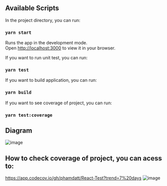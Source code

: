 ## Available Scripts

In the project directory, you can run:

### `yarn start`

Runs the app in the development mode.\
Open [http://localhost:3000](http://localhost:3000) to view it in your browser.

If you want to run unit test, you can run:
### `yarn test`

If you want to build application, you can run:
### `yarn build`

If you want to see coverage of project, you can run:
### `yarn test:coverage`

## Diagram
![image](https://github.com/phamdatt/React-Test/assets/80441311/dc29aab3-1294-4010-bfef-f95e1c3c29ea)

## How to check coverage of project, you can acess to:
https://app.codecov.io/gh/phamdatt/React-Test?trend=7%20days
![image](https://github.com/phamdatt/React-Test/assets/80441311/91351726-28d3-438a-b99d-e856649edcb4)



